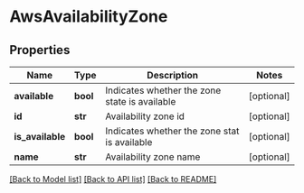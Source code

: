 # AwsAvailabilityZone

## Properties
Name | Type | Description | Notes
------------ | ------------- | ------------- | -------------
**available** | **bool** | Indicates whether the zone state is available | [optional] 
**id** | **str** | Availability zone id | [optional] 
**is_available** | **bool** | Indicates whether the zone stat is available | [optional] 
**name** | **str** | Availability zone name | [optional] 

[[Back to Model list]](../README.md#documentation-for-models) [[Back to API list]](../README.md#documentation-for-api-endpoints) [[Back to README]](../README.md)


